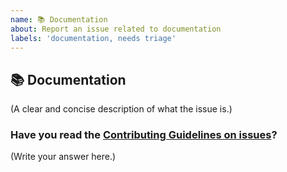 ```yaml
---
name: 📚 Documentation
about: Report an issue related to documentation
labels: 'documentation, needs triage'
---
```


## 📚 Documentation

(A clear and concise description of what the issue is.)

### Have you read the [Contributing Guidelines on issues](https://github.com/La-patate-du-coin/nestjs-query/blob/master/CONTRIBUTING.md)?

(Write your answer here.)
